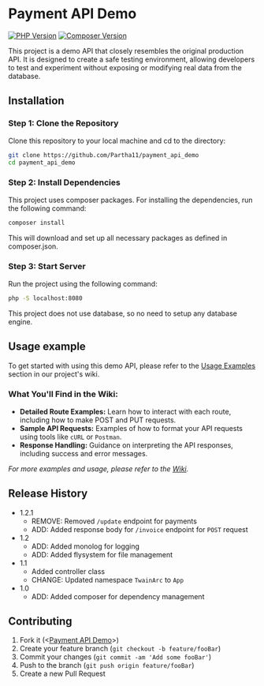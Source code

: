 # Payment API Demo

[![PHP Version][php-image]][php-url]
[![Composer Version][composer-image]][composer-url]

This project is a demo API that closely resembles the original production API. It is designed to create a safe testing environment, allowing developers to test and experiment without exposing or modifying real data from the database.

## Installation

### Step 1: Clone the Repository

Clone this repository to your local machine and cd to the directory:

```bash
git clone https://github.com/Partha11/payment_api_demo
cd payment_api_demo
```

### Step 2: Install Dependencies

This project uses composer packages. For installing the dependencies, run the following command:

```bash
composer install
```

This will download and set up all necessary packages as defined in composer.json.

### Step 3: Start Server

Run the project using the following command:

```bash
php -S localhost:8080
```

This project does not use database, so no need to setup any database engine.


## Usage example

To get started with using this demo API, please refer to the [Usage Examples](wiki) section in our project's wiki.

### What You'll Find in the Wiki:

- **Detailed Route Examples:** Learn how to interact with each route, including how to make POST and PUT requests.
- **Sample API Requests:** Examples of how to format your API requests using tools like `cURL` or `Postman`.
- **Response Handling:** Guidance on interpreting the API responses, including success and error messages.

_For more examples and usage, please refer to the [Wiki][wiki]._

## Release History

* 1.2.1
    * REMOVE: Removed `/update` endpoint for payments
    * ADD: Added response body for `/invoice` endpoint for `POST` request
* 1.2
    * ADD: Added monolog for logging
    * ADD: Added flysystem for file management
* 1.1
    * Added controller class
    * CHANGE: Updated namespace `TwainArc` to `App`
* 1.0
    * ADD: Added composer for dependency management

## Contributing

1. Fork it (<[Payment API Demo][project-url]>)
2. Create your feature branch (`git checkout -b feature/fooBar`)
3. Commit your changes (`git commit -am 'Add some fooBar'`)
4. Push to the branch (`git push origin feature/fooBar`)
5. Create a new Pull Request

<!-- Markdown link & img dfn's -->
[php-image]: https://img.shields.io/badge/v8.2.0-777BB4?style=flat-square&logo=php&logoColor=ffffff&label=php
[php-url]: https://www.php.net/downloads.php
[composer-image]: https://img.shields.io/badge/v2.7.8-885630?style=flat-square&logo=composer&logoColor=ffffff&label=composer
[composer-url]: https://getcomposer.org/download/
[github-forks]: https://img.shields.io/github/forks/Partha11/payment_api_demo?style=flat-square&logo=github
[travis-image]: https://img.shields.io/travis/dbader/node-datadog-metrics/master.svg?style=flat-square
[travis-url]: https://travis-ci.org/dbader/node-datadog-metrics
[wiki]: https://github.com/Partha11/payment_api_demo/wiki
[project-url]: https://github.com/Partha11/payment_api_demo
